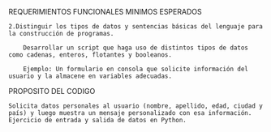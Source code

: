 REQUERIMIENTOS FUNCIONALES MINIMOS ESPERADOS

    2.Distinguir los tipos de datos y sentencias básicas del lenguaje para la construcción de programas.

        Desarrollar un script que haga uso de distintos tipos de datos como cadenas, enteros, flotantes y booleanos.

        Ejemplo: Un formulario en consola que solicite información del usuario y la almacene en variables adecuadas.

PROPOSITO DEL CODIGO 

    Solicita datos personales al usuario (nombre, apellido, edad, ciudad y país) y luego muestra un mensaje personalizado con esa información. Ejercicio de entrada y salida de datos en Python.